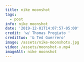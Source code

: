 ```yaml
---
title: nike moonshot
tags:
  - post
info: nike moonshot
date: '2019-12-01T14:07:57-05:00'
credit: 'w/ Thomas Pregiato '
credittwo: '& Ted Guerrero'
image: /assets/nike-moonshotx.jpg
video: /assets/moonshot-x.mp4
imageAlt: nike moonshot
---
```


